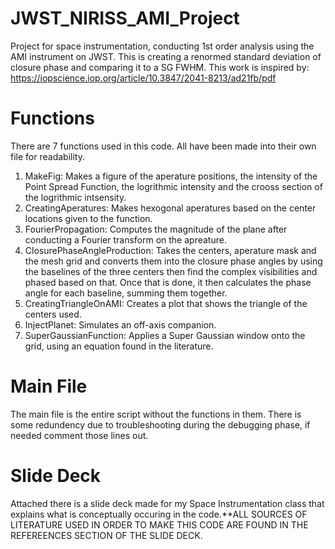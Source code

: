 # JWST_NIRISS_AMI_Project
Project for space instrumentation, conducting 1st order analysis using the AMI instrument on JWST. This is creating a renormed standard deviation of closure phase and comparing it to a SG FWHM. This work is inspired by: https://iopscience.iop.org/article/10.3847/2041-8213/ad21fb/pdf

# Functions
There are 7 functions used in this code. All have been made into their own file for readability.
1. MakeFig: Makes a figure of the aperature positions, the intensity of the Point Spread Function, the logrithmic intensity and the crooss section of the logrithmic intsensity. 
2. CreatingAperatures: Makes hexogonal aperatures based on the center locations given to the function.
3. FourierPropagation: Computes the magnitude of the plane after conducting a Fourier transform on the apreature.
4. ClosurePhaseAngleProduction: Takes the centers, aperature mask and the mesh grid and converts them into the closure phase angles by using the baselines of the three centers then find the complex visibilities and phased based on that. Once that is done, it then calculates the phase angle for each baseline, summing them together.
5. CreatingTriangleOnAMI: Creates a plot that shows the triangle of the centers used.
6. InjectPlanet: Simulates an off-axis companion.
7. SuperGaussianFunction: Applies a Super Gaussian window onto the grid, using an equation found in the literature. 

# Main File
The main file is the entire script without the functions in them. There is some redundency due to troubleshooting during the debugging phase, if needed comment those lines out. 

# Slide Deck
Attached there is a slide deck made for my Space Instrumentation class that explains what is conceptually occuring in the code.**ALL SOURCES OF LITERATURE USED IN ORDER TO MAKE THIS CODE ARE FOUND IN THE REFEREENCES SECTION OF THE SLIDE DECK.  

